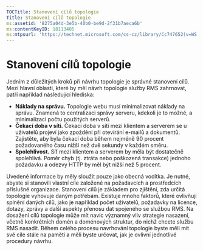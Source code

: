 ```yaml
---
TOCTitle: Stanovení cílů topologie
Title: Stanovení cílů topologie
ms:assetid: '8275a04d-3e5b-40b0-be9d-2f31b7aeca6b'
ms:contentKeyID: 18113405
ms:mtpsurl: 'https://technet.microsoft.com/cs-cz/library/Cc747652(v=WS.10)'
---
```


Stanovení cílů topologie
========================

Jedním z důležitých kroků při návrhu topologie je správné stanovení cílů. Mezi hlavní oblasti, které by měl návrh topologie služby RMS zahrnovat, patří například následující hlediska:

-   **Náklady na správu.** Topologie webu musí minimalizovat náklady na správu. Znamená to centralizaci správy serveru, kdekoli je to možné, a minimalizaci počtu použitých serverů.
-   **Čekací doba v síti.** Čekací doba v síti mezi klientem a serverem se u uživatelů projeví jako zpoždění při otevírání e-mailů a dokumentů. Zajistěte, aby byla čekací doba během nejméně 90 procent požadovaného času nižší než dvě sekundy v každém směru.
-   **Spolehlivost.** Síť mezi klientem a serverem by měla být dostatečně spolehlivá. Poměr chyb (tj. ztráta nebo poškozená transakce) jednoho požadavku a odezvy HTTP by měl být nižší než 5 procent.

Uvedené informace by měly sloužit pouze jako obecná vodítka. Je nutné, abyste si stanovili vlastní cíle založené na požadavcích a prostředcích příslušné organizace. Stanovení cílů je základem pro zjištění, zda určitá topologie vyhovuje daným potřebám. Existuje mnoho faktorů, které ovlivňují splnění daných cílů, jako je například počet uživatelů, požadavky na licence, dotazy, zprávy a další aspekty přenosu dat spojeného se službou RMS. Na dosažení cílů topologie může mít navíc významný vliv strategie nasazení, včetně konkrétních domén a doménových struktur, do nichž chcete službu RMS nasadit. Během celého procesu navrhování topologie byste měli mít své cíle stále na paměti a měli byste určovat, jak je ovlivní jednotlivé procedury návrhu.
